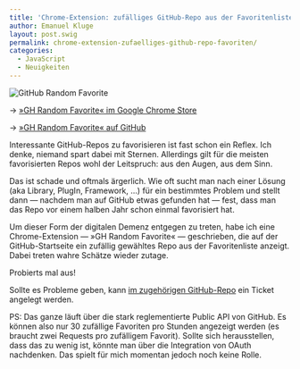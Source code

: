 ```yaml
---
title: 'Chrome-Extension: zufälliges GitHub-Repo aus der Favoritenliste'
author: Emanuel Kluge
layout: post.swig
permalink: chrome-extension-zufaelliges-github-repo-favoriten/
categories:
  - JavaScript
  - Neuigkeiten
---
```


<noscript data-src="/archive/wp-content/uploads/2014/07/icon-128.png" data-alt="GitHub Random Favorite">
<img src="/archive/wp-content/uploads/2014/07/icon-128.png" alt="GitHub Random Favorite">
</noscript>

&rarr; [&raquo;GH Random Favorite&laquo; im Google Chrome Store][store]

&rarr; [&raquo;GH Random Favorite&laquo; auf GitHub][github]

Interessante GitHub-Repos zu favorisieren ist fast schon ein Reflex. Ich denke, niemand spart dabei mit Sternen. Allerdings gilt für die meisten favorisierten Repos wohl der Leitspruch: aus den Augen, aus dem Sinn.

Das ist schade und oftmals ärgerlich. Wie oft sucht man nach einer Lösung (aka Library, PlugIn, Framework, …) für ein bestimmtes Problem und stellt dann — nachdem man auf GitHub etwas gefunden hat — fest, dass man das Repo vor einem halben Jahr schon einmal favorisiert hat.

Um dieser Form der digitalen Demenz entgegen zu treten, habe ich eine Chrome-Extension — »GH Random Favorite« — geschrieben, die auf der GitHub-Startseite ein zufällig gewähltes Repo aus der Favoritenliste anzeigt. Dabei treten wahre Schätze wieder zutage.

Probierts mal aus!

Sollte es Probleme geben, kann [im zugehörigen GitHub-Repo][issue] ein Ticket angelegt werden.

PS: Das ganze läuft über die stark reglementierte Public API von GitHub. Es können also nur 30 zufällige Favoriten pro Stunden angezeigt werden (es braucht zwei Requests pro zufälligem Favorit). Sollte sich herausstellen, dass das zu wenig ist, könnte man über die Integration von OAuth nachdenken. Das spielt für mich momentan jedoch noch keine Rolle.

[store]: https://chrome.google.com/webstore/detail/gh-random-favorite/ogmnlelgbkfjjjhmhefdlfblpdiopedb
[github]: https://github.com/herschel666/gh-random-favorite
[issue]: https://github.com/herschel666/gh-random-favorite/issues
